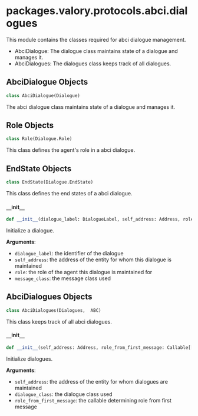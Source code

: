 <a id="packages.valory.protocols.abci.dialogues"></a>

# packages.valory.protocols.abci.dialogues

This module contains the classes required for abci dialogue management.

- AbciDialogue: The dialogue class maintains state of a dialogue and manages it.
- AbciDialogues: The dialogues class keeps track of all dialogues.

<a id="packages.valory.protocols.abci.dialogues.AbciDialogue"></a>

## AbciDialogue Objects

```python
class AbciDialogue(Dialogue)
```

The abci dialogue class maintains state of a dialogue and manages it.

<a id="packages.valory.protocols.abci.dialogues.AbciDialogue.Role"></a>

## Role Objects

```python
class Role(Dialogue.Role)
```

This class defines the agent's role in a abci dialogue.

<a id="packages.valory.protocols.abci.dialogues.AbciDialogue.EndState"></a>

## EndState Objects

```python
class EndState(Dialogue.EndState)
```

This class defines the end states of a abci dialogue.

<a id="packages.valory.protocols.abci.dialogues.AbciDialogue.__init__"></a>

#### `__`init`__`

```python
def __init__(dialogue_label: DialogueLabel, self_address: Address, role: Dialogue.Role, message_class: Type[AbciMessage] = AbciMessage) -> None
```

Initialize a dialogue.

**Arguments**:

- `dialogue_label`: the identifier of the dialogue
- `self_address`: the address of the entity for whom this dialogue is maintained
- `role`: the role of the agent this dialogue is maintained for
- `message_class`: the message class used

<a id="packages.valory.protocols.abci.dialogues.AbciDialogues"></a>

## AbciDialogues Objects

```python
class AbciDialogues(Dialogues,  ABC)
```

This class keeps track of all abci dialogues.

<a id="packages.valory.protocols.abci.dialogues.AbciDialogues.__init__"></a>

#### `__`init`__`

```python
def __init__(self_address: Address, role_from_first_message: Callable[[Message, Address], Dialogue.Role], dialogue_class: Type[AbciDialogue] = AbciDialogue) -> None
```

Initialize dialogues.

**Arguments**:

- `self_address`: the address of the entity for whom dialogues are maintained
- `dialogue_class`: the dialogue class used
- `role_from_first_message`: the callable determining role from first message

